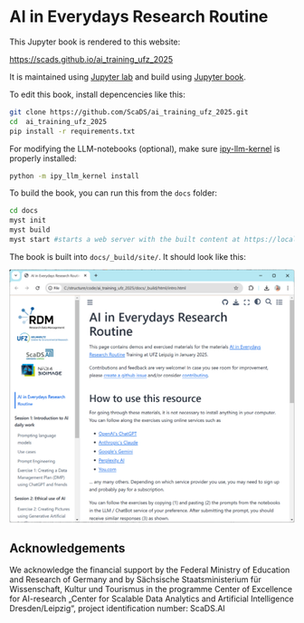 # AI in Everydays Research Routine

This Jupyter book is rendered to this website:

<https://scads.github.io/ai_training_ufz_2025>

It is maintained using [Jupyter lab](https://jupyterlab.readthedocs.io/en/stable/) and build using [Jupyter book](https://jupyterbook.org/intro.html).

To edit this book, install depencencies like this:

```bash
git clone https://github.com/ScaDS/ai_training_ufz_2025.git
cd  ai_training_ufz_2025
pip install -r requirements.txt
```

For modifying the LLM-notebooks (optional), make sure [ipy-llm-kernel](https://github.com/haesleinhuepf/ipy-llm-kernel?tab=readme-ov-file#installation) is properly installed:

```bash
python -m ipy_llm_kernel install
```

To build the book, you can run this from the `docs` folder:

```bash
cd docs
myst init
myst build
myst start #starts a web server with the built content at https://localhost:3000
```

The book is built into `docs/_build/site/`. It should look like this:

![](docs/book.png)  

## Acknowledgements

We acknowledge the financial support by the Federal Ministry of Education and Research of Germany and by Sächsische Staatsministerium für Wissenschaft, Kultur und Tourismus in the programme Center of Excellence for AI-research „Center for Scalable Data Analytics and Artificial Intelligence Dresden/Leipzig“, project identification number: ScaDS.AI
